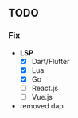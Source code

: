 ## TODO

### Fix
- **LSP**
  - [X] Dart/Flutter
  - [X] Lua
  - [X] Go
  - [ ] React.js
  - [ ] Vue.js
  
- removed dap
